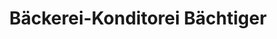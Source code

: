 ---
title: "Bäckerei-Konditorei Bächtiger"
url: /ermenswil/baeckerei-konditorei-baechtiger/
shop: Bäckerei
---